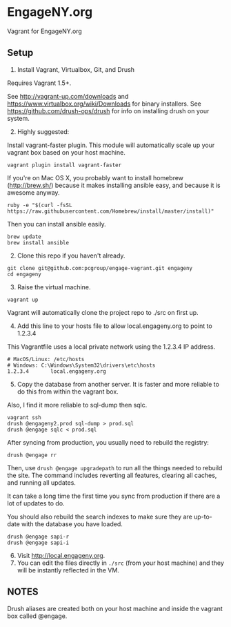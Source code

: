 EngageNY.org
============

Vagrant for EngageNY.org

Setup
-----

1. Install Vagrant, Virtualbox, Git, and Drush

  Requires Vagrant 1.5+.

  See http://vagrant-up.com/downloads and https://www.virtualbox.org/wiki/Downloads for binary installers.
  See https://github.com/drush-ops/drush for info on installing drush on your system.

2. Highly suggested:

  Install vagrant-faster plugin.  This module will automatically scale up your vagrant box based on your host machine.

  ```
  vagrant plugin install vagrant-faster
  ```

  If you're on Mac OS X, you probably want to install homebrew (http://brew.sh/) because it makes installing ansible easy, and because it is awesome anyway.

  ```
  ruby -e "$(curl -fsSL https://raw.githubusercontent.com/Homebrew/install/master/install)"
  ```

  Then you can install ansible easily.

  ```
  brew update
  brew install ansible
  ```

2. Clone this repo if you haven't already.
  ````
  git clone git@github.com:pcgroup/engage-vagrant.git engageny
  cd engageny
  ````

3. Raise the virtual machine.
  ````
  vagrant up
  ````

  Vagrant will automatically clone the project repo to ./src on first up.

4.  Add this line to your hosts file to allow local.engageny.org to point to 1.2.3.4

  This Vagrantfile uses a local private network using the 1.2.3.4 IP address.

  ````
  # MacOS/Linux: /etc/hosts
  # Windows: C:\Windows\System32\drivers\etc\hosts
  1.2.3.4       local.engageny.org
  ````

5. Copy the database from another server. It is faster and more reliable to do this from within the vagrant box.

  Also, I find it more reliable to sql-dump then sqlc.

  ````
  vagrant ssh
  drush @engageny2.prod sql-dump > prod.sql
  drush @engage sqlc < prod.sql
  ````
  After syncing from production, you usually need to rebuild the registry:

  ```
  drush @engage rr
  ```

  Then, use `drush @engage upgradepath` to run all the things needed to rebuild the site.
  The command includes reverting all features, clearing all caches, and running all updates.

  It can take a long time the first time you sync from production if there are a lot of updates to do.

  You should also rebuild the search indexes to make sure they are up-to-date with the database you have loaded.

  ```
  drush @engage sapi-r
  drush @engage sapi-i
  ```

6. Visit http://local.engageny.org.
7. You can edit the files directly in `./src` (from your host machine) and they will be instantly reflected in the VM.

NOTES
-----

Drush aliases are created both on your host machine and inside the vagrant box called @engage.
